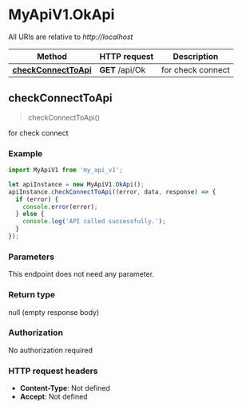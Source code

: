 # MyApiV1.OkApi

All URIs are relative to *http://localhost*

Method | HTTP request | Description
------------- | ------------- | -------------
[**checkConnectToApi**](OkApi.md#checkConnectToApi) | **GET** /api/Ok | for check connect



## checkConnectToApi

> checkConnectToApi()

for check connect

### Example

```javascript
import MyApiV1 from 'my_api_v1';

let apiInstance = new MyApiV1.OkApi();
apiInstance.checkConnectToApi((error, data, response) => {
  if (error) {
    console.error(error);
  } else {
    console.log('API called successfully.');
  }
});
```

### Parameters

This endpoint does not need any parameter.

### Return type

null (empty response body)

### Authorization

No authorization required

### HTTP request headers

- **Content-Type**: Not defined
- **Accept**: Not defined

